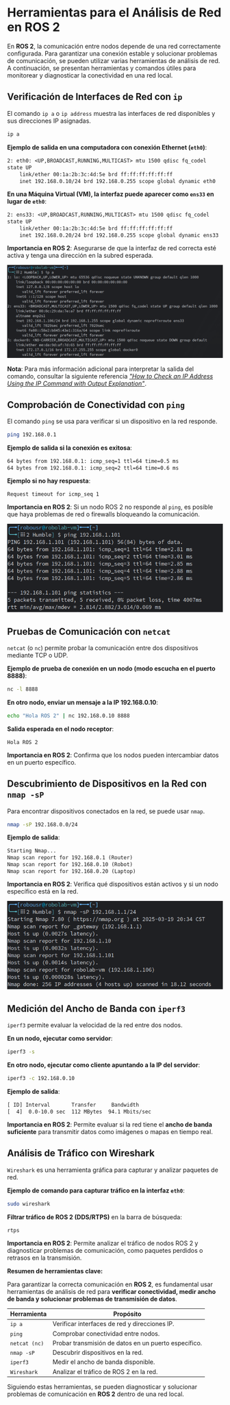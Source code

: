 # Herramientas para el Análisis de Red en ROS 2

En **ROS 2**, la comunicación entre nodos depende de una red correctamente configurada. Para garantizar una conexión estable y solucionar problemas de comunicación, se pueden utilizar varias herramientas de análisis de red. A continuación, se presentan herramientas y comandos útiles para monitorear y diagnosticar la conectividad en una red local.  

## Verificación de Interfaces de Red con `ip`

El comando `ip a` o `ip address` muestra las interfaces de red disponibles y sus direcciones IP asignadas.  

```bash
ip a
```
**Ejemplo de salida en una computadora con conexión Ethernet (`eth0`)**:

```
2: eth0: <UP,BROADCAST,RUNNING,MULTICAST> mtu 1500 qdisc fq_codel state UP 
    link/ether 00:1a:2b:3c:4d:5e brd ff:ff:ff:ff:ff:ff
    inet 192.168.0.10/24 brd 192.168.0.255 scope global dynamic eth0
```

**En una Máquina Virtual (VM), la interfaz puede aparecer como `ens33` en lugar de `eth0`**:

```
2: ens33: <UP,BROADCAST,RUNNING,MULTICAST> mtu 1500 qdisc fq_codel state UP 
    link/ether 00:1a:2b:3c:4d:5e brd ff:ff:ff:ff:ff:ff
    inet 192.168.0.20/24 brd 192.168.0.255 scope global dynamic ens33
```
**Importancia en ROS 2**: Asegurarse de que la interfaz de red correcta esté activa y tenga una dirección en la subred esperada.

![](../images/ip_address_cmd.png)

**Nota**: Para más información adicional para interpretar la salida del comando, consultar la siguiente referencia [_"How to Check an IP Address Using the IP Command with Output Explanation"_](https://samuel-ricky.medium.com/how-to-interpret-the-output-of-ip-addr-show-8008c7c41dde).

## Comprobación de Conectividad con `ping`

El comando `ping` se usa para verificar si un dispositivo en la red responde.

```bash
ping 192.168.0.1
```

**Ejemplo de salida si la conexión es exitosa**:

```
64 bytes from 192.168.0.1: icmp_seq=1 ttl=64 time=0.5 ms
64 bytes from 192.168.0.1: icmp_seq=2 ttl=64 time=0.6 ms
```

**Ejemplo si no hay respuesta**:
```
Request timeout for icmp_seq 1
```

**Importancia en ROS 2**: Si un nodo ROS 2 no responde al `ping`, es posible que haya problemas de red o firewalls bloqueando la comunicación.  

![](../images/ping_cmd.png)

## Pruebas de Comunicación con `netcat`

`netcat` (o `nc`) permite probar la comunicación entre dos dispositivos mediante TCP o UDP.

**Ejemplo de prueba de conexión en un nodo (modo escucha en el puerto 8888)**:

```bash
nc -l 8888
```

**En otro nodo, enviar un mensaje a la IP 192.168.0.10**:
```bash
echo "Hola ROS 2" | nc 192.168.0.10 8888
```

**Salida esperada en el nodo receptor**:
```
Hola ROS 2
```

**Importancia en ROS 2**: Confirma que los nodos pueden intercambiar datos en un puerto específico.  

## Descubrimiento de Dispositivos en la Red con `nmap -sP`

Para encontrar dispositivos conectados en la red, se puede usar `nmap`.

```bash
nmap -sP 192.168.0.0/24
```

**Ejemplo de salida**:

```
Starting Nmap...
Nmap scan report for 192.168.0.1 (Router)
Nmap scan report for 192.168.0.10 (Robot)
Nmap scan report for 192.168.0.20 (Laptop)
```

**Importancia en ROS 2**: Verifica qué dispositivos están activos y si un nodo específico está en la red.

![](../images/nmap-sP-cmd.png)

## Medición del Ancho de Banda con `iperf3`

`iperf3` permite evaluar la velocidad de la red entre dos nodos.  

**En un nodo, ejecutar como servidor**:

```bash
iperf3 -s
```

**En otro nodo, ejecutar como cliente apuntando a la IP del servidor**:

```bash
iperf3 -c 192.168.0.10
```

**Ejemplo de salida**:
```
[ ID] Interval       Transfer     Bandwidth
[  4]  0.0-10.0 sec  112 MBytes  94.1 Mbits/sec
```

**Importancia en ROS 2**: Permite evaluar si la red tiene el **ancho de banda suficiente** para transmitir datos como imágenes o mapas en tiempo real.  

## Análisis de Tráfico con Wireshark

`Wireshark` es una herramienta gráfica para capturar y analizar paquetes de red.  

**Ejemplo de comando para capturar tráfico en la interfaz `eth0`**:

```bash
sudo wireshark
```

**Filtrar tráfico de ROS 2 (DDS/RTPS)** en la barra de búsqueda:

```
rtps
```

**Importancia en ROS 2**: Permite analizar el tráfico de nodos ROS 2 y diagnosticar problemas de comunicación, como paquetes perdidos o retrasos en la transmisión.  

**Resumen de herramientas clave:**

Para garantizar la correcta comunicación en **ROS 2**, es fundamental usar herramientas de análisis de red para **verificar conectividad, medir ancho de banda y solucionar problemas de transmisión de datos**.  

| **Herramienta** | **Propósito** |
|---------------|-------------|
| `ip a` | Verificar interfaces de red y direcciones IP. |
| `ping` | Comprobar conectividad entre nodos. |
| `netcat (nc)` | Probar transmisión de datos en un puerto específico. |
| `nmap -sP` | Descubrir dispositivos en la red. |
| `iperf3` | Medir el ancho de banda disponible. |
| `Wireshark` | Analizar el tráfico de ROS 2 en la red. |

Siguiendo estas herramientas, se pueden diagnosticar y solucionar problemas de comunicación en **ROS 2** dentro de una red local.
